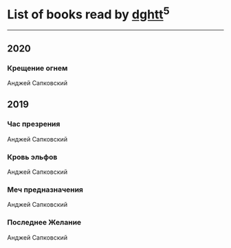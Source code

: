 # List of books read by [dghtt](http://vk.com/id233860015)<sup>5</sup>
---

## 2020

### Крещение огнем
Анджей Сапковский



## 2019

### Час презрения
Анджей Сапковский


### Кровь эльфов
Анджей Сапковский


### Меч предназначения
Анджей Сапковский


### Последнее Желание
Анджей Сапковский



